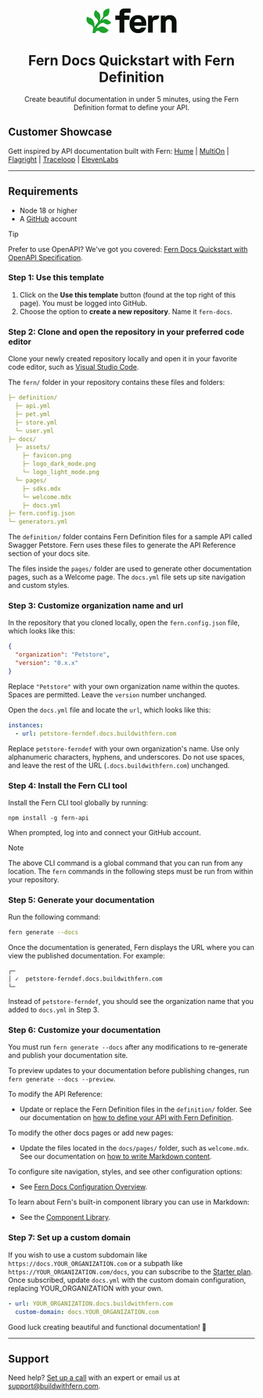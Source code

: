 <br/>
<div align="center">
  <a href="https://www.buildwithfern.com/?utm_source=github&utm_medium=readme&utm_campaign=docs-starter-openapi&utm_content=logo">
    <img src="/fern/docs/assets/fern-logo.png" height="50" align="center" alt="header" />
  </a>
  
  <br/>

# Fern Docs Quickstart with Fern Definition

Create beautiful documentation in under 5 minutes, using the Fern Definition format to define your API.

</div>

## Customer Showcase

Gett inspired by API documentation built with Fern: [Hume](https://dev.hume.ai) | [MultiOn](https://docs.multion.ai) | [Flagright](https://docs.flagright.com) | [Traceloop](https://fern.traceloop.com/docs) | [ElevenLabs](https://elevenlabs.docs.buildwithfern.com/docs/developers)

---

## Requirements

- Node 18 or higher
- A [GitHub](https://github.com) account

> [!TIP]
> Prefer to use OpenAPI? We've got you covered: [Fern Docs Quickstart with OpenAPI Specification](https://github.com/fern-api/docs-starter-openapi).

### Step 1: Use this template

1. Click on the **Use this template** button (found at the top right of this page). You must be logged into GitHub.
2. Choose the option to **create a new repository**. Name it `fern-docs`.

### Step 2: Clone and open the repository in your preferred code editor

Clone your newly created repository locally and open it in your favorite code editor, such as [Visual Studio Code](https://code.visualstudio.com/).

The `fern/` folder in your repository contains these files and folders:

```yml
├─ definition/
  ├─ api.yml
  ├─ pet.yml
  ├─ store.yml
  └─ user.yml
├─ docs/
  ├─ assets/
    ├─ favicon.png
    ├─ logo_dark_mode.png
    └─ logo_light_mode.png
  └─ pages/
    ├─ sdks.mdx
    └─ welcome.mdx
    ├─ docs.yml
├─ fern.config.json
└─ generators.yml
```

The `definition/` folder contains Fern Definition files for a sample API called Swagger Petstore. Fern uses these files to generate the API Reference section of your docs site.

The files inside the `pages/` folder are used to generate other documentation pages, such as a Welcome page. The `docs.yml` file sets up site navigation and custom styles.

### Step 3: Customize organization name and url

In the repository that you cloned locally, open the `fern.config.json` file, which looks like this:

```json
{
  "organization": "Petstore",
  "version": "0.x.x"
}
```

Replace `"Petstore"` with your own organization name within the quotes. Spaces are permitted. Leave the `version` number unchanged.

Open the `docs.yml` file and locate the `url`, which looks like this:

```yml
instances:
  - url: petstore-ferndef.docs.buildwithfern.com
```

Replace `petstore-ferndef` with your own organization's name. Use only alphanumeric characters, hyphens, and underscores. Do not use spaces, and leave the rest of the URL (`.docs.buildwithfern.com`) unchanged.

### Step 4: Install the Fern CLI tool

Install the Fern CLI tool globally by running:

```shell
npm install -g fern-api
```

When prompted, log into and connect your GitHub account.

> [!NOTE]  
> The above CLI command is a global command that you can run from any location. The `fern` commands in the following steps must be run from within your repository.

### Step 5: Generate your documentation

Run the following command:

```bash
fern generate --docs
```

Once the documentation is generated, Fern displays the URL where you can view the published documentation. For example:

```shell
┌─
│ ✓  petstore-ferndef.docs.buildwithfern.com
└─
```

Instead of `petstore-ferndef`, you should see the organization name that you added to `docs.yml` in Step 3.

### Step 6: Customize your documentation

You must run `fern generate --docs` after any modifications to re-generate and publish your documentation site.

To preview updates to your documentation before publishing changes, run `fern generate --docs --preview`.

To modify the API Reference:

- Update or replace the Fern Definition files in the `definition/` folder. See our documentation on [how to define your API with Fern Definition](https://buildwithfern.com/learn/overview/define-your-api/ferndef/overview).

To modify the other docs pages or add new pages:

- Update the files located in the `docs/pages/` folder, such as `welcome.mdx`. See our documentation on [how to write Markdown content](https://buildwithfern.com/learn/docs/content/write-markdown).

To configure site navigation, styles, and see other configuration options:

- See [Fern Docs Configuration Overview](https://buildwithfern.com/learn/docs/config/overview).

To learn about Fern's built-in component library you can use in Markdown:

- See the [Component Library](https://buildwithfern.com/learn/docs/components).

### Step 7: Set up a custom domain

If you wish to use a custom subdomain like `https://docs.YOUR_ORGANIZATION.com` or a subpath like `https://YOUR_ORGANIZATION.com/docs`, you can subscribe to the [Starter plan](https://buildwithfern.com/pricing). Once subscribed, update `docs.yml` with the custom domain configuration, replacing YOUR_ORGANIZATION with your own.

```yaml
- url: YOUR_ORGANIZATION.docs.buildwithfern.com
  custom-domain: docs.YOUR_ORGANIZATION.com
```

Good luck creating beautiful and functional documentation! 🌿

---

## Support

Need help? [Set up a call](https://buildwithfern.com/contact) with an expert or email us at [support@buildwithfern.com](mailto:support@buildwithfern.com). 
